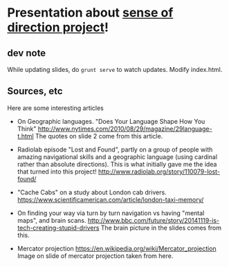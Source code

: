 # Presentation about <a href='https://github.com/bebebebebe/sense-of-directions'>sense of direction project</a>!

## dev note

While updating slides, do `grunt serve` to watch updates. Modify index.html.


## Sources, etc

Here are some interesting articles

- On Geographic languages. "Does Your Language Shape How You Think"
http://www.nytimes.com/2010/08/29/magazine/29language-t.html
The quotes on slide 2 come from this article.

- Radiolab episode "Lost and Found", partly on a group of people with amazing navigational skills and a geographic language (using cardinal rather than absolute directions). This is what initially gave me the idea that turned into this project!
http://www.radiolab.org/story/110079-lost-found/

- "Cache Cabs" on a study about London cab drivers.
https://www.scientificamerican.com/article/london-taxi-memory/


- On finding your way via turn by turn navigation vs having "mental maps", and brain scans.
http://www.bbc.com/future/story/20141119-is-tech-creating-stupid-drivers
The brain picture in the slides comes from this.

- Mercator projection
https://en.wikipedia.org/wiki/Mercator_projection
Image on slide of mercator projection taken from here.




